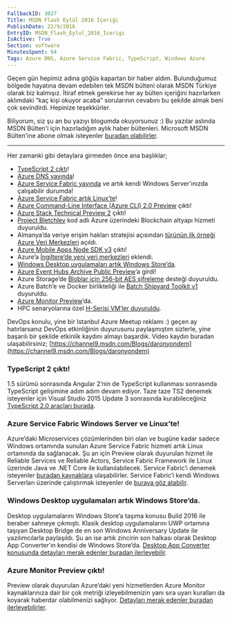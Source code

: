 ```yaml
---
FallbackID: 3027
Title: MSDN Flash Eylül 2016 İçeriği
PublishDate: 22/9/2016
EntryID: MSDN_Flash_Eylul_2016_Icerigi
IsActive: True
Section: software
MinutesSpent: 94
Tags: Azure DNS, Azure Service Fabric, TypeScript, Windows Azure
---
```

Geçen gün hepimiz adına göğüs kapartan bir haber aldım. Bulunduğumuz bölgede hayatına devam edebilen tek MSDN bülteni olarak MSDN Türkiye olarak biz kalmışız. İtiraf etmek gerekirse her ay bülten içeriğini hazırlarken aklımdaki “kaç kişi okuyor acaba” sorularının cevabını bu şekilde almak beni çok sevindirdi. Hepinize teşekkürler. 

Biliyorum, siz şu an bu yazıyı blogumda okuyorsunuz :) Bu yazılar aslında MSDN Bülten'i için hazırladığım aylık haber bültenleri. Microsoft MSDN Bülten'ine abone olmak isteyenler [buradan olabilirler](https://profile.microsoft.com/RegSysProfileCenter/default.aspx?lc=1033).

--------

Her zamanki gibi detaylara girmeden önce ana başlıklar;


* [TypeScript 2 çıktı](https://blogs.msdn.microsoft.com/typescript/2016/09/22/announcing-typescript-2-0/)!   
* [Azure DNS yayında](https://azure.microsoft.com/en-us/blog/azure-dns-general-availability/ )!  
* [Azure Service Fabric yayında](https://azure.microsoft.com/en-us/blog/azure-service-fabric-for-windows-server-now-ga/) ve artık kendi Windows Server’ınızda çalışabilir durumda!   
* [Azure Service Fabric artık Linux’te](https://azure.microsoft.com/en-us/documentation/articles/service-fabric-linux-overview/ )!   
* [Azure Command-Line Interface (Azure CLI) 2.0 Preview](http://github.com/azure/azure-cli ) çıktı!   
* [Azure Stack Technical Preview 2](https://azure.microsoft.com/en-us/overview/azure-stack/) çıktı!   
* [Project Bletchley](https://azure.microsoft.com/en-us/blog/project-bletchley-blockchain-infrastructure-made-easy/ ) kod adlı Azure üzerindeki Blockchain altyapı hizmeti duyuruldu.   
* Almanya’da veriye erişim hakları stratejisi açısından [türünün ilk örneği Azure Veri Merkezleri](http://blogs.microsoft.com/blog/2016/09/21/microsoft-cloud-expands-with-first-of-its-kind-offering-for-europe/ ) açıldı.   
* [Azure Mobile Apps Node SDK v3](https://azure.microsoft.com/en-us/blog/announcing-the-release-of-azure-mobile-apps-node-sdk-v3-0-0/ ) çıktı!   
* Azure’a [İngiltere’de yeni veri merkezleri](https://azure.microsoft.com/en-us/blog/microsoft-azure-now-available-from-uk-datacenters/ ) eklendi.   
* [Windows Desktop uygulamaları artık Windows Store’da](https://blogs.windows.com/buildingapps/2016/09/14/apps-built-using-the-desktop-bridge-now-available-in-the-windows-store/#mdSligcYtcGWqW7V.97 ).   
* [Azure Event Hubs Archive Public Preview](https://azure.microsoft.com/en-us/blog/azure-event-hubs-archive-in-public-preview/ )’a girdi!   
* Azure Storage’de [Bloblar için 256-bit AES şifreleme](https://azure.microsoft.com/en-gb/documentation/articles/storage-service-encryption/) desteği duyuruldu.   
* Azure Batch’e ve Docker birlikteliği ile [Batch Shipyard Toolkit v1](https://azure.github.io/batch-shipyard/) duyuruldu.    
* [Azure Monitor Preview](https://azure.microsoft.com/en-us/blog/announcing-the-public-preview-of-azure-monitor/ )’da.   
* HPC senaryolarına özel [H-Serisi VM’ler duyuruldu](https://azure.microsoft.com/en-us/blog/availability-of-h-series-vms-in-microsoft-azure/ ).   

DevOps konulu, yine bir Istanbul Azure Meetup reklamı :) geçen ay hatırlarsanız DevOps etkinliğinin duyurusunu paylaşmıştım sizlerle, yine başarılı bir şekilde etkinlik kaydını almayı başardık. Video kaydın buradan ulaşabilirsiniz; [https://channel9.msdn.com/Blogs/daronyondem](https://channel9.msdn.com/Blogs/daronyondem)   

### TypeScript 2 çıktı! 
1.5 sürümü sonrasında Angular 2’nin de TypeScript kullanması sonrasında TypeScript gelişimine adım adım devam ediyor. Taze taze TS2 denemek isteyenler için Visual Studio 2015 Update 3 sonrasında kurabileceğiniz [TypeScript 2.0 araçları burada](http://download.microsoft.com/download/6/D/8/6D8381B0-03C1-4BD2-AE65-30FF0A4C62DA/TS2.0.3-TS-release20-nightly-20160921.1/TypeScript_Dev14Full.exe).   

### Azure Service Fabric Windows Server ve Linux’te!
Azure’daki Microservices çözümlerinden biri olan ve bugüne kadar sadece Windows ortamında sunulan Azure Service Fabric hizmeti artık Linux ortamında da sağlanacak. Şu an için Preview olarak duyurulan hizmet ile Reliable Services ve Reliable Actors, Service Fabric Framework ile Linux üzerinde Java ve .NET Core ile kullanılabilecek. Service Fabric’i denemek isteyenler [buradan kaynaklara](https://azure.microsoft.com/en-us/documentation/learning-paths/service-fabric/) ulaşabilirler. Service Fabric’i kendi Windows Serverları üzerinde çalıştırmak isteyenler de [buraya göz atabilir](https://azure.microsoft.com/en-us/documentation/articles/service-fabric-cluster-creation-for-windows-server/ ).   

### Windows Desktop uygulamaları artık Windows Store’da.

Desktop uygulamalarını Windows Store’a taşıma konusu Build 2016 ile beraber sahneye çıkmıştı. Klasik desktop uygulamalarını UWP ortamına taşıyan Desktop Bridge de en son Windows Anniversary Update ile yazılımcılarla paylaşıldı. Şu an ise artık zincirin son halkası olarak Desktop App Converter’ın kendisi de Windows Store’da. [Desktop App Converter konusunda detayları merak edenler buradan ilerleyebilir](https://msdn.microsoft.com/en-us/windows/uwp/porting/desktop-to-uwp-run-desktop-app-converter ).   

### Azure Monitor Preview çıktı!

Preview olarak duyurulan Azure’daki yeni hizmetlerden Azure Monitor kaynaklarınıza dair bir çok metriği izleyebilmenizin yanı sıra uyarı kuralları da koyarak haberdar olabilmenizi sağlıyor. [Detayları merak edenler buradan ilerleyebilirler](https://azure.microsoft.com/en-us/blog/announcing-the-public-preview-of-azure-monitor/ 
).
